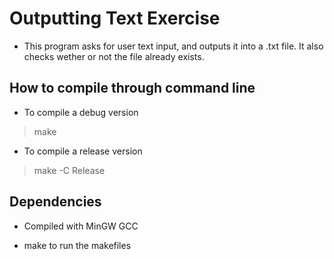 # Outputting Text Exercise

- This program asks for user text input, and outputs it into a .txt file. It also checks wether or not the file already exists.

## How to compile through command line

- To compile a debug version
> make

- To compile a release version
> make -C Release

## Dependencies

- Compiled with MinGW GCC

- make to run the makefiles